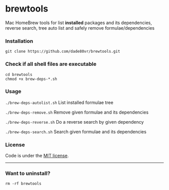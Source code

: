 # brewtools
Mac HomeBrew tools for list **installed** packages and its dependencies, reverse search, tree auto list and safely remove formulae/dependencies

### Installation

```shell
git clone https://github.com/dade80vr/brewtools.git
```

### Check if all shell files are executable

```shell
cd brewtools
chmod +x brew-deps-*.sh
```

### Usage

`./brew-deps-autolist.sh` List installed formulae tree

`./brew-deps-remove.sh` Remove given formulae and its dependencies

`./brew-deps-reverse.sh` Do a reverse search by given dependency

`./brew-deps-search.sh` Search given formulae and its dependencies


### License

Code is under the [MIT license](LICENSE).

---

### Want to uninstall?

```shell
rm -rf brewtools
```

